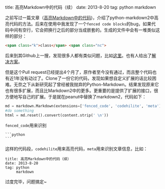 title: 高亮Markdown中的代码（续）
date: 2013-8-20
tag: python
     markdown

之前写过一篇文章（[高亮Markdown中的代码](/posts/how-to-highlight-code-in-markdown.html))，介绍了python-markdown2中高亮代码的方法。后来在使用中我发现了一个`fenced code blocks`的bug，如果代码中间有空行，它会把换行之后的部分当成嵌套的。生成的文件中会有一堆类似这样的部分：

```html
<span class="k">class</span> <span class="nc">
```

后来到其Github上一搜，发现很多人都有类似问题，比如[这里](https://github.com/trentm/python-markdown2/issues/109)。也有人给出了[解决方案](https://github.com/trentm/python-markdown2/pull/117)。

但是这个Pull request已经提出4个月了，原作者至今没有通过，而且整个代码也有近1年没有动过了。Clone了一份它的代码，发现如果想自定义扩展的话比较困难。无奈之下从新研究起了曾经被我抛弃的Python-Markdown。结果发现原来它也有很多扩展，而且比Markdown2中的更多。更重要的是提供了扩展的接口，很方便地写自己的扩展。于是就在peanut中替换了markdown2，代码如下：

```python
md = markdown.Markdown(extensions=['fenced_code', 'codehilite', 'meta'])
#do something
html = md.reset().convert(content.strip(' \n'))
```

`fenced_code`用来识别

	```python
	```

这样的代码段，`codehilite`用来高亮代码，`meta`用来识别文章信息，比如：

	title: 高亮Markdown中的代码（续）
	date: 2013-8-20
	tag: python
         markdown

过度完毕，问题搞定~